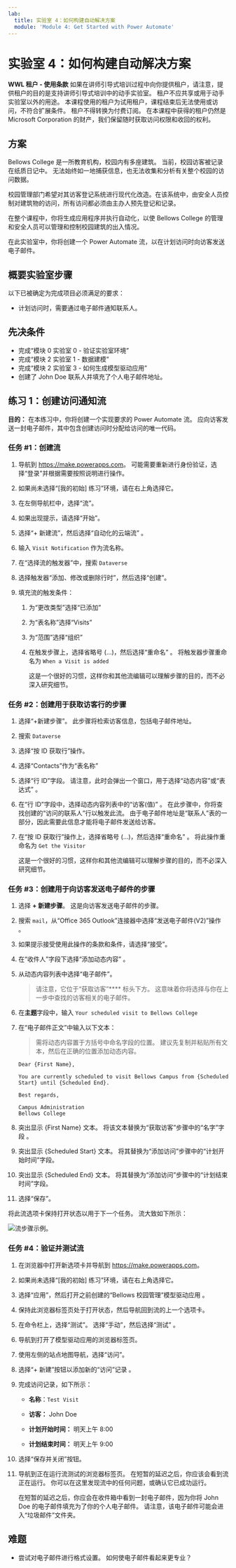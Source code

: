 ```yaml
---
lab:
  title: 实验室 4：如何构建自动解决方案
  module: 'Module 4: Get Started with Power Automate'
---
```


# 实验室 4：如何构建自动解决方案

**WWL 租户 - 使用条款** 如果在讲师引导式培训过程中向你提供租户，请注意，提供租户的目的是支持讲师引导式培训中的动手实验室。 租户不应共享或用于动手实验室以外的用途。 本课程使用的租户为试用租户，课程结束后无法使用或访问，不符合扩展条件。 租户不得转换为付费订阅。 在本课程中获得的租户仍然是 Microsoft Corporation 的财产，我们保留随时获取访问权限和收回的权利。 

## 方案

Bellows College 是一所教育机构，校园内有多座建筑。 当前，校园访客被记录在纸质日记中。 无法始终如一地捕获信息，也无法收集和分析有关整个校园的访问数据。

校园管理部门希望对其访客登记系统进行现代化改造。在该系统中，由安全人员控制对建筑物的访问，所有访问都必须由主办人预先登记和记录。

在整个课程中，你将生成应用程序并执行自动化，以使 Bellows College 的管理和安全人员可以管理和控制校园建筑的出入情况。

在此实验室中，你将创建一个 Power Automate 流，以在计划访问时向访客发送电子邮件。

## 概要实验室步骤

以下已被确定为完成项目必须满足的要求：

- 计划访问时，需要通过电子邮件通知联系人。

## 先决条件

- 完成“模块 0 实验室 0 - 验证实验室环境”
- 完成“模块 2 实验室 1 - 数据建模”
- 完成“模块 2 实验室 3 - 如何生成模型驱动应用”
- 创建了 John Doe 联系人并填充了个人电子邮件地址。

## 练习 1：创建访问通知流

**目的：** 在本练习中，你将创建一个实现要求的 Power Automate 流。 应向访客发送一封电子邮件，其中包含创建访问时分配给访问的唯一代码。

### 任务 \#1：创建流

1.  导航到 <https://make.powerapps.com>。 可能需要重新进行身份验证，选择“登录”并根据需要按照说明进行操作。

2.  如果尚未选择“[我的初始] 练习”环境，请在右上角选择它。

3.  在左侧导航栏中，选择“流”。

4.  如果出现提示，请选择“开始”。

5.  选择“+ 新建流”，然后选择“自动化的云端流” 。

6.  输入 `Visit Notification` 作为流名称。

7.  在“选择流的触发器”中，搜索 `Dataverse`

8.  选择触发器“添加、修改或删除行时”，然后选择“创建”。

9.  填充流的触发条件：

    1.  为“更改类型”选择“已添加”

    2.  为“表名称”选择“Visits”

    3.  为“范围”选择“组织”

    4.  在触发步骤上，选择省略号 (…)，然后选择“重命名” 。 将触发器步骤重命名为 `When a Visit is added` 

        这是一个很好的习惯，这样你和其他流编辑可以理解步骤的目的，而不必深入研究细节。


### 任务 \#2：创建用于获取访客行的步骤

1.  选择“+新建步骤”。 此步骤将检索访客信息，包括电子邮件地址。

2.  搜索 `Dataverse`

3.  选择“按 ID 获取行”操作。

4.  选择“Contacts”作为“表名称”

5.  选择“行 ID”字段。 请注意，此时会弹出一个窗口，用于选择“动态内容”或“表达式” 。

6.  在“行 ID”字段中，选择动态内容列表中的“访客(值)”  。 在此步骤中，你将查找创建的“访问的联系人”行以触发此流。 由于电子邮件地址是“联系人”表的一部分，因此需要此信息才能将电子邮件发送给访客。

7.  在“按 ID 获取行”操作上，选择省略号 (...)，然后选择“重命名”  。 将此操作重命名为 `Get the Visitor`
 
    这是一个很好的习惯，这样你和其他流编辑可以理解步骤的目的，而不必深入研究细节。


### 任务 \#3：创建用于向访客发送电子邮件的步骤

1.  选择 **+ 新建步骤**。 这是向访客发送电子邮件的步骤。

2.  搜索 `mail`，从“Office 365 Outlook”连接器中选择“发送电子邮件(V2)”操作 。

3.  如果提示接受使用此操作的条款和条件，请选择“接受”。

4.  在“收件人”字段下选择“添加动态内容” 。 
    
5.  从动态内容列表中选择“电子邮件”。

    > 请注意，它位于“获取访客”**** 标头下方。 这意味着你将选择与你在上一步中查找的访客相关的电子邮件。

7.  在**主题**字段中，输入 `Your scheduled visit to Bellows College`

8.  在“电子邮件正文”中输入以下文本：

    > 需将动态内容置于方括号中命名字段的位置。 建议先复制并粘贴所有文本，然后在正确的位置添加动态内容。

    ~~~~~~~~~~~~~~~~~~~~~~~~~~~~~~~~~~~~~~~~~~~~~~~~~~~~~~~~~~~~~~~~~~~~~~~~~~~~~~~~
    Dear {First Name},

    You are currently scheduled to visit Bellows Campus from {Scheduled Start} until {Scheduled End}.

    Best regards,

    Campus Administration
    Bellows College
    ~~~~~~~~~~~~~~~~~~~~~~~~~~~~~~~~~~~~~~~~~~~~~~~~~~~~~~~~~~~~~~~~~~~~~~~~~~~~~~~~

8.  突出显示 {First Name} 文本。 将该文本替换为“获取访客”步骤中的“名字”字段 。

9.  突出显示 {Scheduled Start} 文本。 将其替换为“添加访问”步骤中的“计划开始时间”字段。

10.  突出显示 {Scheduled End} 文本。 将其替换为“添加访问”步骤中的“计划结束时间”字段。

11.  选择“保存”。

将此流选项卡保持打开状态以用于下一个任务。 流大致如下所示：

![流步骤示例。](media/4-Flow.png)


### 任务 \#4：验证并测试流

1.  在浏览器中打开新选项卡并导航到 <https://make.powerapps.com>。

2.  如果尚未选择“[我的初始] 练习”环境，请在右上角选择它。

3.  选择“应用”，然后打开之前创建的“Bellows 校园管理”模型驱动应用 。

3.  保持此浏览器标签页处于打开状态，然后导航回到流的上一个选项卡。

4.  在命令栏上，选择“测试”。 选择“手动”，然后选择“测试” 。

5.  导航到打开了模型驱动应用的浏览器标签页。 

6.  使用左侧的站点地图导航，选择“访问”。

6.  选择“+ 新建”按钮以添加新的“访问”记录 。

7.  完成访问记录，如下所示：

    -   **名称**：`Test Visit`

    -   **访客：** John Doe

    -   **计划开始时间：** 明天上午 8:00

    -   **计划结束时间：** 明天上午 9:00

8.  选择“保存并关闭”按钮。

9.  导航到正在运行流测试的浏览器标签页。 在短暂的延迟之后，你应该会看到流正在运行。 你可以在这里发现流中的任何问题，或确认它已成功运行。

    在短暂的延迟之后，你应会在收件箱中看到一封电子邮件，因为你将 John Doe 的电子邮件填充为了你的个人电子邮件。 请注意，该电子邮件可能会进入“垃圾邮件”文件夹。


## 难题

- 尝试对电子邮件进行格式设置。 如何使电子邮件看起来更专业？


